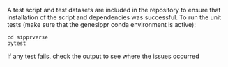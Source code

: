 A test script and test datasets are included in the repository to ensure that installation of the script and dependencies 
was successful. To run the unit tests (make sure that the genesippr conda environment is active):

```
cd sipprverse
pytest
```

If any test fails, check the output to see where the issues occurred
